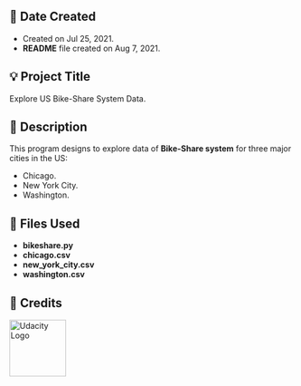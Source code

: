 ## :date: Date Created
- Created on Jul 25, 2021.
- **README** file created on Aug 7, 2021.

## :bulb: Project Title
Explore US Bike-Share System Data.

## :memo: Description
This program designs to explore data of **Bike-Share system** for three major cities in the US:
* Chicago.
* New York City.
* Washington.

## :file_folder: Files Used
- **bikeshare.py**
- **chicago.csv**
- **new_york_city.csv**
- **washington.csv**

## :diamond_shape_with_a_dot_inside: Credits 
<a href="https://www.udacity.com">
<img src="https://pbs.twimg.com/profile_images/1411727294679429121/_1M3hz0d_400x400.png" alt="Udacity Logo" title="Udacity" width="100">
</a>

